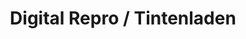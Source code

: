---
title: "Digital Repro / Tintenladen"
url: /goettingen/digital-repro-tintenladen/
shop: Kopieren
---